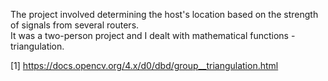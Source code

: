 The project involved determining the host's location based on the strength of signals from several routers.   
It was a two-person project and I dealt with mathematical functions - triangulation.

[1] https://docs.opencv.org/4.x/d0/dbd/group__triangulation.html
